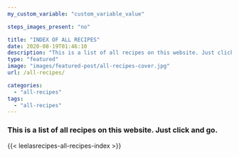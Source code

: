 ```yaml
---
my_custom_variable: "custom_variable_value"

steps_images_present: "no"

title: "INDEX OF ALL RECIPES"
date: 2020-08-19T01:46:10
description: "This is a list of all recipes on this website. Just click and go."
type: "featured"
image: "images/featured-post/all-recipes-cover.jpg"
url: /all-recipes/

categories: 
  - "all-recipes"
tags:
  - "all-recipes"
---
```


### This is a list of all recipes on this website. Just click and go.

{{< leelasrecipes-all-recipes-index >}}